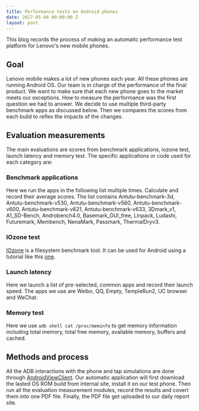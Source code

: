 ```yaml
---
title: Performance tests on Android phones
date: 2017-05-04 00:00:00 Z
layout: post
---
```

This blog records the process of making an automatic performance test platform for Lenovo's new mobile phones.
## Goal
Lenovo mobile makes a lot of new phones each year. All these phones are running Android OS. Our team is in charge of the performance of the final product. We want to make sure that each new phone goes to the market meets our exceptions. How to measure the performance was the first question we had to answer. We decide to use multiple third-party benchmark apps as discussed below. Then we compares the scores from each build to reflex the impacts of the changes.
## Evaluation measurements
The main evaluations are scores from benchmark applications, iozone test, launch latency and memory test. The specific applications or code used for each category are: 
### Benchmark applications
Here we run the apps in the following list multiple times. Calculate and record their average scores. The list contains Antutu-benchmark-3d, Antutu-benchmark-v530, Antutu-benchmark-v560, Antutu-benchmark-v600, Antutu-benchmark-v621, Antutu-benchmark-v633, 3Dmark_v1, A1_SD-Bench, Androbench4.0, Basemark_GUI_free, Linpack, Ludashi, Futuremark, Membench, NenaMark, Passmark, ThermalDryv3.
### IOzone test
[IOzone](http://www.iozone.org/) is a filesystem benchmark tool. It can be used for Android using a tutorial like this [one](http://jhshi.me/2014/12/31/benchmarking-android-file-system-using-iozone/index.html). 
### Launch latency
Here we launch a list of pre-selected, common apps and record their launch speed. The apps we use are Weibo, QQ, Empty, TempleRun2, UC browser and WeChat.
### Memory test
Here we use `adb shell cat /proc/meminfo` to get memory information including total memory, total free memory, available memory, buffers and cached.
## Methods and process
All the ADB interactions with the phone and tap simulations are done through [AndroidViewClient](https://github.com/dtmilano/AndroidViewClient). Our automatic application will first download the lasted OS ROM build from internal site, install it on our test phone. Then run all the evaluation measurement modules, record the results and covert them into one PDF file. Finally, the PDF file get uploaded to our daily report site. 
